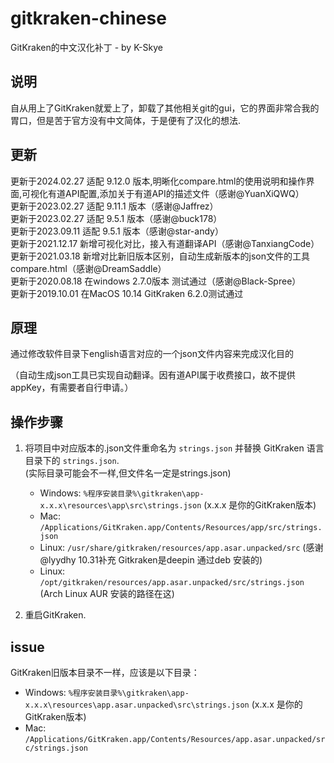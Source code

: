 # gitkraken-chinese
GitKraken的中文汉化补丁 - by K-Skye

## 说明
自从用上了GitKraken就爱上了，卸载了其他相关git的gui，它的界面非常合我的胃口，但是苦于官方没有中文简体，于是便有了汉化的想法.  

## 更新

更新于2024.02.27 适配 9.12.0 版本,明晰化compare.html的使用说明和操作界面,可视化有道API配置,添加关于有道API的描述文件（感谢@YuanXiQWQ）  
更新于2023.02.27 适配 9.11.1 版本（感谢@Jaffrez）  
更新于2023.02.27 适配 9.5.1 版本（感谢@buck178）  
更新于2023.09.11 适配 9.5.1 版本（感谢@star-andy）  
更新于2021.12.17 新增可视化对比，接入有道翻译API（感谢@TanxiangCode）  
更新于2021.03.18 新增对比新旧版本区别，自动生成新版本的json文件的工具compare.html（感谢@DreamSaddle）  
更新于2020.08.18 在windows 2.7.0版本 测试通过（感谢@Black-Spree）  
更新于2019.10.01 在MacOS 10.14 GitKraken 6.2.0测试通过  

## 原理

通过修改软件目录下english语言对应的一个json文件内容来完成汉化目的
  
（自动生成json工具已实现自动翻译。因有道API属于收费接口，故不提供appKey，有需要者自行申请。）  
## 操作步骤

1. 将项目中对应版本的.json文件重命名为 `strings.json` 并替换 GitKraken 语言目录下的 `strings.json`.  
(实际目录可能会不一样,但文件名一定是strings.json)
  
   - Windows: `%程序安装目录%\gitkraken\app-x.x.x\resources\app\src\strings.json` (x.x.x 是你的GitKraken版本)
   - Mac: `/Applications/GitKraken.app/Contents/Resources/app/src/strings.json`
   - Linux: `/usr/share/gitkraken/resources/app.asar.unpacked/src` (感谢@lyydhy 10.31补充 Gitkraken是deepin 通过deb 安装的)
   - Linux: `/opt/gitkraken/resources/app.asar.unpacked/src/strings.json` (Arch Linux AUR 安装的路径在这)
     
2. 重启GitKraken.

## issue

GitKraken旧版本目录不一样，应该是以下目录：
   - Windows: `%程序安装目录%\gitkraken\app-x.x.x\resources\app.asar.unpacked\src\strings.json` (x.x.x 是你的GitKraken版本)
   - Mac: `/Applications/GitKraken.app/Contents/Resources/app.asar.unpacked/src/strings.json`
